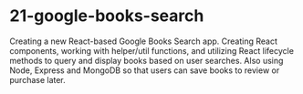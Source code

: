 # 21-google-books-search
Creating a new React-based Google Books Search app. Creating React components, working with helper/util functions, and utilizing React lifecycle methods to query and display books based on user searches. Also using Node, Express and MongoDB so that users can save books to review or purchase later.
